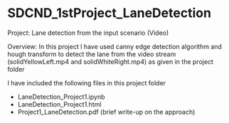 # SDCND_1stProject_LaneDetection
Project: Lane detection from the input scenario (Video)

Overview: 
In this project I have used canny edge detection algorithm and hough transform to detect the lane from the video stream (solidYellowLeft.mp4 
and solidWhiteRight.mp4) as given in the project folder 

I have included the following files in this project folder
- LaneDetection_Project1.ipynb
- LaneDetection_Project1.html
- Project1_LaneDetection.pdf (brief write-up on the approach)
